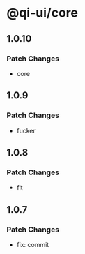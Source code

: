 # @qi-ui/core

## 1.0.10

### Patch Changes

- core

## 1.0.9

### Patch Changes

- fucker

## 1.0.8

### Patch Changes

- fit

## 1.0.7

### Patch Changes

- fix: commit
